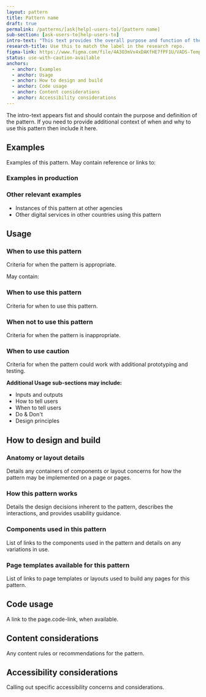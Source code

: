 ```yaml
---
layout: pattern
title: Pattern name
draft: true
permalink: /patterns/[ask|help]-users-to]/[pattern name]
sub-section: [ask-users-to|help-users-to]
intro-text: "This text provides the overall purpose and function of the pattern."
research-title: Use this to match the label in the research repo. 
figma-link: https://www.figma.com/file/4A3O3mVx4xDAKfHE7fPF1U/VADS-Templates-(Patterns-%26-Forms)?type=design&node-id=2988%3A29744&mode=design&t=Y0LWxs33fRITMh6x-1
status: use-with-caution-available
anchors:
  - anchor: Examples
  - anchor: Usage
  - anchor: How to design and build
  - anchor: Code usage
  - anchor: Content considerations
  - anchor: Accessibility considerations
---
```


The intro-text appears fist and should contain the purpose and definition of the pattern. If you need to provide additional context of when and why to use this pattern then include it here.

## Examples

Examples of this pattern. May contain reference or links to:

### Examples in production

### Other relevant examples

- Instances of this pattern at other agencies
- Other digital services in other countries using this pattern

## Usage

### When to use this pattern

Criteria for when the pattern is appropriate.

May contain:

### When to use this pattern

Criteria for when to use this pattern.

### When not to use this pattern

Criteria for when the pattern is inappropriate.

### When to use caution

Criteria for when the pattern could work with additional prototyping and testing.

**Additional Usage sub-sections may include:**

- Inputs and outputs
- How to tell users
- When to tell users
- Do & Don't
- Design principles

## How to design and build

### Anatomy or layout details

Details any containers of components or layout concerns for how the pattern may be implemented on a page or pages.

### How this pattern works

Details the design decisions inherent to the pattern, describes the interactions, and provides usability guidance.

### Components used in this pattern

List of links to the components used in the pattern and details on any variations in use.

### Page templates available for this pattern

List of links to page templates or layouts used to build any pages for this pattern.

## Code usage

A link to the page.code-link, when available.

## Content considerations

Any content rules or recommendations for the pattern.

## Accessibility considerations

Calling out specific accessibility concerns and considerations.